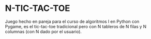 # N-TIC-TAC-TOE
Juego hecho en pareja para el curso de algoritmos I en Python con Pygame, es el tic-tac-toe tradicional pero con N tableros de N filas y N columnas (con N dado por el usuario).
